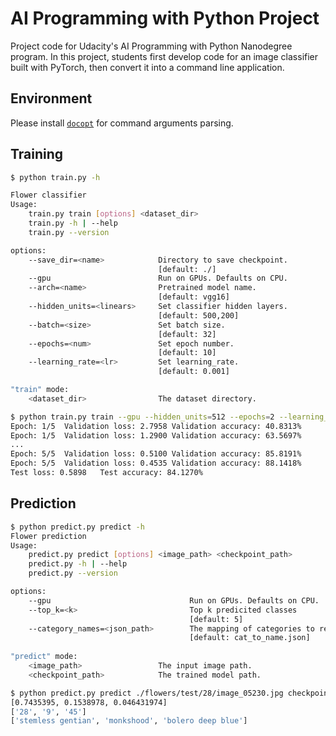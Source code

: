 # AI Programming with Python Project

Project code for Udacity's AI Programming with Python Nanodegree program. In this project, students first develop code for an image classifier built with PyTorch, then convert it into a command line application.

## Environment
Please install [`docopt`](http://docopt.org/) for command arguments parsing.

## Training
```bash
$ python train.py -h

Flower classifier
Usage:
    train.py train [options] <dataset_dir>
    train.py -h | --help
    train.py --version

options:
    --save_dir=<name>            Directory to save checkpoint.
                                 [default: ./]
    --gpu                        Run on GPUs. Defaults on CPU.
    --arch=<name>                Pretrained model name.
                                 [default: vgg16]
    --hidden_units=<linears>     Set classifier hidden layers.
                                 [default: 500,200]
    --batch=<size>               Set batch size. 
                                 [default: 32]
    --epochs=<num>               Set epoch number. 
                                 [default: 10]
    --learning_rate=<lr>         Set learning_rate.
                                 [default: 0.001]                                

"train" mode:
    <dataset_dir>                The dataset directory.

```
```bash
$ python train.py train --gpu --hidden_units=512 --epochs=2 --learning_rate=0.001 --save_dir=~/ flowers
Epoch: 1/5	Validation loss: 2.7958	Validation accuracy: 40.8313%
Epoch: 1/5	Validation loss: 1.2900	Validation accuracy: 63.5697%
...
Epoch: 5/5	Validation loss: 0.5100	Validation accuracy: 85.8191%
Epoch: 5/5	Validation loss: 0.4535	Validation accuracy: 88.1418%
Test loss: 0.5898	Test accuracy: 84.1270%

```
## Prediction
```bash
$ python predict.py predict -h
Flower prediction
Usage:
    predict.py predict [options] <image_path> <checkpoint_path>
    predict.py -h | --help
    predict.py --version

options:
    --gpu                               Run on GPUs. Defaults on CPU.
    --top_k=<k>                         Top k predicited classes
                                        [default: 5]   
    --category_names=<json_path>        The mapping of categories to real names
                                        [default: cat_to_name.json]
    
"predict" mode:
    <image_path>                 The input image path.
    <checkpoint_path>            The trained model path.
```

```bash
$ python predict.py predict ./flowers/test/28/image_05230.jpg checkpoint_commands.pt --gpu --top_k=3
[0.7435395, 0.1538978, 0.046431974]
['28', '9', '45']
['stemless gentian', 'monkshood', 'bolero deep blue']

```

